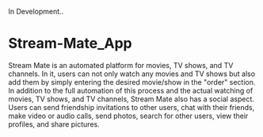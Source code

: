 In Development..

# Stream-Mate_App
Stream Mate is an automated platform for movies, TV shows, and TV channels. In it, users can not only watch any movies and TV shows but also add them by simply entering the desired movie/show in the "order" section. In addition to the full automation of this process and the actual watching of movies, TV shows, and TV channels, Stream Mate also has a social aspect. Users can send friendship invitations to other users, chat with their friends, make video or audio calls, send photos, search for other users, view their profiles, and share pictures.
